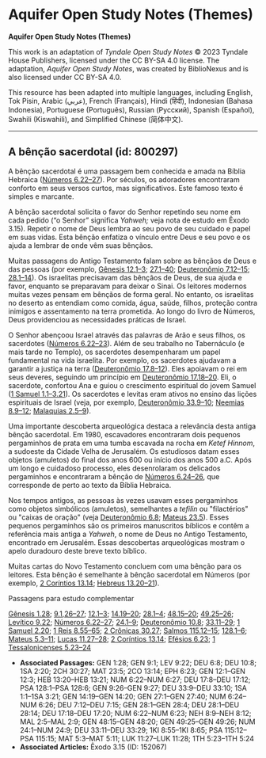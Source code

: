 # Aquifer Open Study Notes (Themes)

**Aquifer Open Study Notes (Themes)**

This work is an adaptation of *Tyndale Open Study Notes* © 2023 Tyndale House Publishers, licensed under the CC BY\-SA 4\.0 license. The adaptation, *Aquifer Open Study Notes*, was created by BiblioNexus and is also licensed under CC BY\-SA 4\.0\.

This resource has been adapted into multiple languages, including English, Tok Pisin, Arabic (عربي), French (Français), Hindi (हिंदी), Indonesian (Bahasa Indonesia), Portuguese (Português), Russian (Русский), Spanish (Español), Swahili (Kiswahili), and Simplified Chinese (简体中文).



--------------------------------

## A bênção sacerdotal (id: 800297)

A bênção sacerdotal é uma passagem bem conhecida e amada na Bíblia Hebraica ([Números 6\.22–27](https://ref.ly/Num6:22-Num6:27)). Por séculos, os adoradores encontraram conforto em seus versos curtos, mas significativos. Este famoso texto é simples e marcante.

A bênção sacerdotal solicita o favor do Senhor repetindo seu nome em cada pedido (“o Senhor” significa *Yahweh;* veja nota de estudo em Êxodo 3\.15). Repetir o nome de Deus lembra ao seu povo de seu cuidado e papel em suas vidas. Esta bênção enfatiza o vínculo entre Deus e seu povo e os ajuda a lembrar de onde vêm suas bênçãos.

Muitas passagens do Antigo Testamento falam sobre as bênçãos de Deus e das pessoas (por exemplo, [Gênesis 12\.1–3](https://ref.ly/Gen12:1-Gen12:3); [27\.1–40](https://ref.ly/Gen27:1-Gen27:40); [Deuteronômio 7\.12–15](https://ref.ly/Deut7:12-Deut7:15); [28\.1–14](https://ref.ly/Deut28:1-Deut28:14)). Os israelitas precisavam das bênçãos de Deus, de sua ajuda e favor, enquanto se preparavam para deixar o Sinai. Os leitores modernos muitas vezes pensam em bênçãos de forma geral. No entanto, os israelitas no deserto as entendiam como comida, água, saúde, filhos, proteção contra inimigos e assentamento na terra prometida. Ao longo do livro de Números, Deus providenciou as necessidades práticas de Israel.

O Senhor abençoou Israel através das palavras de Arão e seus filhos, os sacerdotes ([Números 6\.22–23](https://ref.ly/Num6:22-Num6:23)). Além de seu trabalho no Tabernáculo (e mais tarde no Templo), os sacerdotes desempenharam um papel fundamental na vida israelita. Por exemplo, os sacerdotes ajudavam a garantir a justiça na terra ([Deuteronômio 17\.8–12](https://ref.ly/Deut17:8-Deut17:12)). Eles apoiavam o rei em seus deveres, seguindo um princípio em [Deuteronômio 17\.18–20](https://ref.ly/Deut17:18-Deut17:20). Eli, o sacerdote, confortou Ana e guiou o crescimento espiritual do jovem Samuel ([1 Samuel 1\.1–3\.21](https://ref.ly/1Sam1:1-1Sam3:21)). Os sacerdotes e levitas eram ativos no ensino das lições espirituais de Israel (veja, por exemplo, [Deuteronômio 33\.9–10](https://ref.ly/Deut33:9-Deut33:10); [Neemias 8\.9–12](https://ref.ly/Neh8:9-Neh8:12); [Malaquias 2\.5–9](https://ref.ly/Mal2:5-Mal2:9)).

Uma importante descoberta arqueológica destaca a relevância desta antiga bênção sacerdotal. Em 1980, escavadores encontraram dois pequenos pergaminhos de prata em uma tumba escavada na rocha em *Ketef Hinnom*, a sudoeste da Cidade Velha de Jerusalém. Os estudiosos datam esses objetos (amuletos) do final dos anos 600 ou início dos anos 500 a.C. Após um longo e cuidadoso processo, eles desenrolaram os delicados pergaminhos e encontraram a bênção de [Números 6\.24–26](https://ref.ly/Num6:24-Num6:26), que corresponde de perto ao texto da Bíblia Hebraica.

Nos tempos antigos, as pessoas às vezes usavam esses pergaminhos como objetos simbólicos (amuletos), semelhantes a *tefilin* ou "filactérios" ou "caixas de oração" (veja [Deuteronômio 6\.8](https://ref.ly/Deut6:8); [Mateus 23\.5](https://ref.ly/Matt23:5)). Esses pequenos pergaminhos são os primeiros manuscritos bíblicos e contêm a referência mais antiga a *Yahweh*, o nome de Deus no Antigo Testamento, encontrado em Jerusalém. Essas descobertas arqueológicas mostram o apelo duradouro deste breve texto bíblico.

Muitas cartas do Novo Testamento concluem com uma bênção para os leitores. Esta bênção é semelhante à bênção sacerdotal em Números (por exemplo, [2 Coríntios 13\.14](https://ref.ly/2Cor13:14); [Hebreus 13\.20–21](https://ref.ly/Heb13:20-Heb13:21)).

Passagens para estudo complementar

[Gênesis 1\.28](https://ref.ly/Gen1:28); [9\.1](https://ref.ly/Gen9:1),[26–27](https://ref.ly/Gen9:26-Gen9:27); [12\.1–3](https://ref.ly/Gen12:1-Gen12:3); [14\.19–20](https://ref.ly/Gen14:19-Gen14:20); [28\.1–4](https://ref.ly/Gen28:1-Gen28:4); [48\.15–20](https://ref.ly/Gen48:15-Gen48:20); [49\.25–26](https://ref.ly/Gen49:25-Gen49:26); [Levítico 9\.22](https://ref.ly/Lev9:22); [Números 6\.22–27](https://ref.ly/Num6:22-Num6:27); [24\.1–9](https://ref.ly/Num24:1-Num24:9); [Deuteronômio 10\.8](https://ref.ly/Deut10:8); [33\.11–29](https://ref.ly/Deut33:11-Deut33:29); [1 Samuel 2\.20](https://ref.ly/1Sam2:20); [1 Reis 8\.55–65](https://ref.ly/1Kgs8:55-1Kgs8:65); [2 Crônicas 30\.27](https://ref.ly/2Chr30:27); [Salmos 115\.12–15](https://ref.ly/Ps115:12-Ps115:15); [128\.1–6](https://ref.ly/Ps128:1-Ps128:6); [Mateus 5\.3–11](https://ref.ly/Matt5:3-Matt5:11); [Lucas 11\.27–28](https://ref.ly/Luke11:27-Luke11:28); [2 Coríntios 13\.14](https://ref.ly/2Cor13:14); [Efésios 6\.23](https://ref.ly/Eph6:23); [1 Tessalonicenses 5\.23–24](https://ref.ly/1Thess5:23-1Thess5:24)

* **Associated Passages:** GEN 1:28; GEN 9:1; LEV 9:22; DEU 6:8; DEU 10:8; 1SA 2:20; 2CH 30:27; MAT 23:5; 2CO 13:14; EPH 6:23; GEN 12:1–GEN 12:3; HEB 13:20–HEB 13:21; NUM 6:22–NUM 6:27; DEU 17:8–DEU 17:12; PSA 128:1–PSA 128:6; GEN 9:26–GEN 9:27; DEU 33:9–DEU 33:10; 1SA 1:1–1SA 3:21; GEN 14:19–GEN 14:20; GEN 27:1–GEN 27:40; NUM 6:24–NUM 6:26; DEU 7:12–DEU 7:15; GEN 28:1–GEN 28:4; DEU 28:1–DEU 28:14; DEU 17:18–DEU 17:20; NUM 6:22–NUM 6:23; NEH 8:9–NEH 8:12; MAL 2:5–MAL 2:9; GEN 48:15–GEN 48:20; GEN 49:25–GEN 49:26; NUM 24:1–NUM 24:9; DEU 33:11–DEU 33:29; 1KI 8:55–1KI 8:65; PSA 115:12–PSA 115:15; MAT 5:3–MAT 5:11; LUK 11:27–LUK 11:28; 1TH 5:23–1TH 5:24
* **Associated Articles:** Êxodo 3.15 (ID: 152067)

